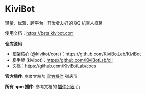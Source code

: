 # KiviBot 

轻量、优雅、跨平台、开发者友好的 QQ 机器人框架

使用文档：https://beta.kivibot.com

**仓库源码**

- 框架核心 (@kivibot/core)：https://github.com/KiviBotLab/KiviBot
- 脚手架 (kivibot)：https://github.com/KiviBotLab/cli
- 文档：https://github.com/KiviBotLab/docs

**官方插件**: 参考文档的 [官方插件](https://beta.kivibot.com/plugin/official.html) 列表页

**所有 npm 插件**: 参考文档的 [插件列表](https://beta.kivibot.com/plugin/list.html) 页
